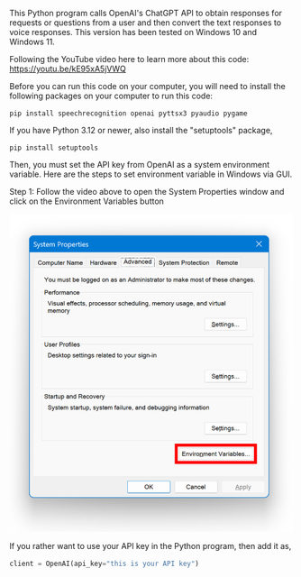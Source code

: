 This Python program calls OpenAI's ChatGPT API to obtain responses for requests or questions from a user and then convert the text responses to voice responses. This version has been tested on Windows 10 and Windows 11. 

Following the YouTube video here to learn more about this code: 
https://youtu.be/kE95xA5jVWQ

Before you can run this code on your computer, you will need to install the following packages on your computer to run this code: 

```console
pip install speechrecognition openai pyttsx3 pyaudio pygame
```
If you have Python 3.12 or newer, also install the "setuptools" package,    

```console
pip install setuptools
```
Then, you must set the API key from OpenAI as a system environment variable. Here are the steps to set environment variable in Windows via GUI. 

Step 1: Follow the video above to open the System Properties window and click on the Environment Variables button
 
<img src="https://github.com/techmakerai/Python-OpenAI-API-Voice-Chatbot/blob/main/Step1.jpg" width="720"/>
 


If you rather want to use your API key in the Python program, then add it as,      
```python
client = OpenAI(api_key="this is your API key")
```
